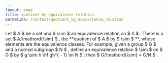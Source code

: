 ```yaml
---
layout: page
title: quotient by equivalence relation
permalink: /context/quotient_by_equivalence_relation
---
```

Let $ A $ be a set and $ \sim $ an equivalence relation on $ A $ . There is a set $ A/\mathord{\sim} $ , the **quotient of $ A $ by $ \sim $ **, whose elements are the equivalence classes. For example, given a group $ G $ and a normal subgroup $ N $ , define an equivalence relation $ \sim $ on $ G $ by $ g \sim h \iff gh^{ - 1} \in N $ ; then $ G/\mathord{\sim} = G/N $ .
